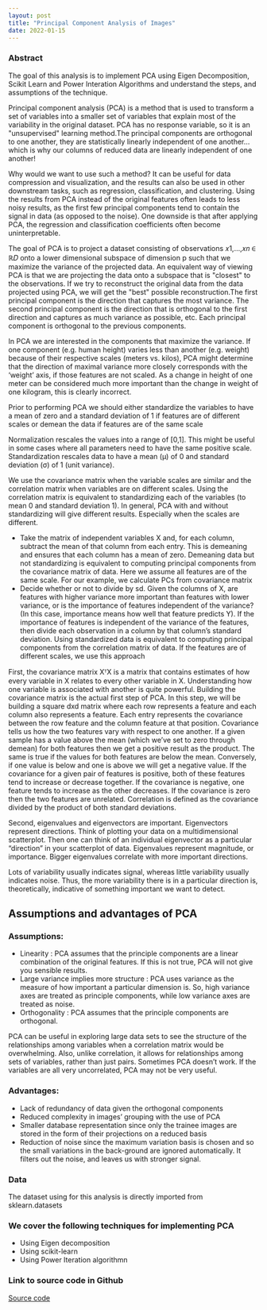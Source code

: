 ```yaml
---
layout: post
title: "Principal Component Analysis of Images"
date: 2022-01-15
---
```


<h3>Abstract</h3> 
<p>The goal of this analysis is to implement PCA using Eigen Decomposition, Scikit Learn and Power Interation Algorithms and understand the steps, and assumptions of the technique.</p>

<p>Principal component analysis (PCA) is a method that is used to transform a set of variables into a smaller set of variables that explain most of the variability in the original dataset. PCA has no response variable, so it is an "unsupervised" learning method.The principal components are orthogonal to one another, they are statistically linearly independent of one another… which is why our columns of reduced data are linearly independent of one another!</p>

<p>Why would we want to use such a method? It can be useful for data compression and visualization, and the results can also be used in other downstream tasks, such as regression, classification, and clustering. Using the results from PCA instead of the original features often leads to less noisy results, as the first few principal components tend to contain the signal in data (as opposed to the noise). One downside is that after applying PCA, the regression and classification coefficients often become uninterpretable.</p>

<p>The goal of PCA is to project a dataset consisting of observations  𝑥1,…,𝑥𝑛 ∈ ℝ𝐷  onto a lower dimensional subspace of dimension p such that we maximize the variance of the projected data. An equivalent way of viewing PCA is that we are projecting the data onto a subspace that is "closest" to the observations. If we try to reconstruct the original data from the data projected using PCA, we will get the "best" possible reconstruction.The first principal component is the direction that captures the most variance. The second principal component is the direction that is orthogonal to the first direction and captures as much variance as possible, etc. Each principal component is orthogonal to the previous components.</p>

<p>In PCA we are interested in the components that maximize the variance. If one component (e.g. human height) varies less than another (e.g. weight) because of their respective scales (meters vs. kilos), PCA might determine that the direction of maximal variance more closely corresponds with the ‘weight’ axis, if those features are not scaled. As a change in height of one meter can be considered much more important than the change in weight of one kilogram, this is clearly incorrect. </p>
   
<p>Prior to performing PCA we should either standardize the variables to have a mean of zero and a standard deviation of 1 if features are of different scales or demean the data if features are of the same scale
   
Normalization rescales the values into a range of [0,1]. This might be useful in some cases where all parameters need to have the same positive scale. Standardization rescales data to have a mean (μ) of 0 and standard deviation (σ) of 1 (unit variance).

We use the covariance matrix when the variable scales are similar and the correlation matrix when variables are on different scales. Using the correlation matrix is equivalent to standardizing each of the variables (to mean 0 and standard deviation 1). In general, PCA with and without standardizing will give different results. Especially when the scales are different.</p>

<p>
<ul>
   <li>Take the matrix of independent variables X and, for each column, subtract the mean of that column from each entry. This is demeaning and ensures that each column has a mean of zero. Demeaning data but not standardizing is equivalent to computing principal components from the covariance matrix of data. Here we assume all features are of the same scale. For our example, we calculate PCs from covariance matrix</li>

   <li>Decide whether or not to divide by sd. Given the columns of X, are features with higher variance more important than features with lower variance, or is the importance of features independent of the variance? (In this case, importance means how well that feature predicts Y). If the importance of features is independent of the variance of the features, then divide each observation in a column by that column’s standard deviation. Using standardized data is equivalent to computing principal components from the correlation matrix of data. If the features are of different scales, we use this approach</li>
</ul>
</p>

<p>First, the covariance matrix XᵀX is a matrix that contains estimates of how every variable in X relates to every other variable in X. Understanding how one variable is associated with another is quite powerful. Building the covariance matrix is the actual first step of PCA. In this step, we will be building a square dxd matrix where each row represents a feature and each column also represents a feature. Each entry represents the covariance between the row feature and the column feature at that position. Covariance tells us how the two features vary with respect to one another. If a given sample has a value above the mean (which we’ve set to zero through demean) for both features then we get a positive result as the product. The same is true if the values for both features are below the mean. Conversely, if one value is below and one is above we will get a negative value. If the covariance for a given pair of features is positive, both of these features tend to increase or decrease together. If the covariance is negative, one feature tends to increase as the other decreases. If the covariance is zero then the two features are unrelated. Correlation is defined as the covariance divided by the product of both standard deviations.</p>

<p>Second, eigenvalues and eigenvectors are important. Eigenvectors represent directions. Think of plotting your data on a multidimensional scatterplot. Then one can think of an individual eigenvector as a particular “direction” in your scatterplot of data. Eigenvalues represent magnitude, or importance. Bigger eigenvalues correlate with more important directions.</p>

<p>Lots of variability usually indicates signal, whereas little variability usually indicates noise. Thus, the more variability there is in a particular direction is, theoretically, indicative of something important we want to detect.</p>

<h2>Assumptions and advantages of PCA</h2>

<p>
<h3>Assumptions:</h3>
<ul>
<li> Linearity : PCA assumes that the principle components are a linear combination of the original features. If this is not true, PCA will not give you sensible results.</li>
<li> Large variance implies more structure : PCA uses variance as the measure of how important a particular dimension is. So, high variance axes are treated as principle components, while low variance axes are treated as noise.</li>
<li> Orthogonality : PCA assumes that the principle components are orthogonal.</li>
</ul>
</p>

<p>PCA can be useful in exploring large data sets to see the structure of the relationships among variables when a correlation matrix would be overwhelming. Also, unlike correlation, it allows for relationships among sets of variables, rather than just pairs. Sometimes PCA doesn’t work. If the variables are all very uncorrelated, PCA may not be very useful.</p>

<p>
<h3>Advantages:</h3>
<ul>    
<li> Lack of redundancy of data given the orthogonal components </li>
<li> Reduced complexity in images’ grouping with the use of PCA </li>
<li> Smaller database representation since only the trainee images are stored in the form of their projections on a reduced basis </li>
<li> Reduction of noise since the maximum variation basis is chosen and so the small variations in the back-ground are ignored automatically. It filters out the noise, and leaves us with stronger signal. </li>
</ul>
</p>

<h3> Data</h3>
<p>The dataset using for this analysis is directly imported from sklearn.datasets</p>

<h3>We cover the following techniques for implementing PCA</h3>
<ul>
    <li>Using Eigen decomposition </li>
    <li>Using scikit-learn</li>
    <li>Using Power Iteration algorithmn</li>
</ul>

<h3>Link to source code in Github</h3> 
<a href= "https://github.com/lakshmi2688/PCA_Images">Source code</a>
